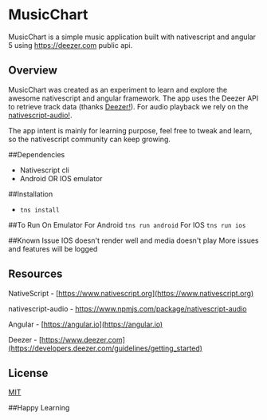 # MusicChart

MusicChart is a simple music application built with nativescript and angular 5 using https://deezer.com public api.

## Overview

MusicChart was created as an experiment to learn and explore the awesome nativescript and angular framework.
The app uses the Deezer API to retrieve track data (thanks [Deezer!](https://www.deezer.com)).
For audio playback we rely on the  [nativescript-audio!](https://www.npmjs.com/package/nativescript-audio).

The app intent is mainly for learning purpose, feel free to tweak and learn, so the nativescript community can keep growing.

##Dependencies
- Nativescript cli
- Android OR IOS emulator

##Installation
- `tns install`

##To Run On Emulator
For Android `tns run android`
For IOS `tns run ios`


##Known Issue
IOS doesn't render well and media doesn't play
More issues and features will be logged

## Resources

NativeScript - [https://www.nativescript.org](https://www.nativescript.org)

nativescript-audio - https://www.npmjs.com/package/nativescript-audio

Angular  - [https://angular.io](https://angular.io)

Deezer - [https://www.deezer.com](https://developers.deezer.com/guidelines/getting_started)

## License

[MIT](../master/LICENSE)

##Happy Learning